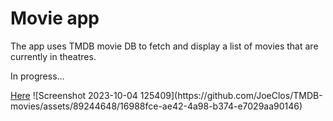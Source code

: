 <h1>Movie app</h1>
<p>The app uses TMDB movie DB to fetch and display a list of movies that are currently in theatres.</p>
<p>In progress...</p>
<a href="https://github.com/JoeClos/TMDB-movies/assets/89244648/bb393b89-1e19-4dae-8e75-76b8609dd7a9" target="_blank" rel="noopener noreferrer">Here</a>
 
![Screenshot 2023-10-04 125409](https://github.com/JoeClos/TMDB-movies/assets/89244648/16988fce-ae42-4a98-b374-e7029aa90146)
